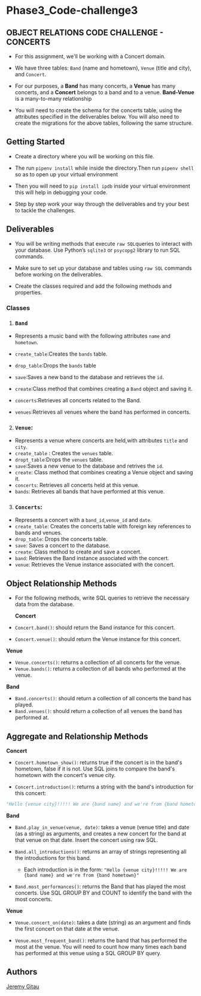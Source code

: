 # Phase3_Code-challenge3

## OBJECT RELATIONS CODE CHALLENGE - CONCERTS

- For this assignment, we'll be working with a Concert domain.

- We have three tables: `Band` (name and hometown), `Venue` (title and city), and `Concert`.

- For our purposes, a **Band** has many concerts, a **Venue** has many concerts, and a **Concert** belongs to a band and to a venue. **Band-Venue** is a many-to-many relationship

- You will need to create the schema for the concerts table, using the attributes specified in the deliverables below. You will also need to create the migrations for the above tables, following the same structure.

## Getting Started

- Create a directory where you will be working on this file.

- The run `pipenv install` while inside the directory.Then run `pipenv shell` so as to open up your virtual environment

- Then you will need to `pip install ipdb` inside your virtual environment this will help in debugging your code.

- Step by step work your way through the deliverables and try your best to tackle the challenges.

## Deliverables

- You will be writing methods that execute `raw SQL`queries to interact with your database. Use Python’s `sqlite3` or `psycopg2` library to run SQL commands.

- Make sure to set up your database and tables using `raw SQL` commands before working on the deliverables.

- Create the classes required and add the following methods and properties.

### Classes

1. ### `Band`

- Represents a music band with the following attributes `name` and `hometown`.

- `create_table`:Creates the `bands` table.
- `drop_table`:Drops the `bands` table
- `save`:Saves a new band to the database and retrieves the `id`.
- `create`:Class method that combines creating a `Band` object and saving it.
- `concerts`:Retrieves all concerts related to the Band.

- `venues`:Retrieves all venues where the band has performed in concerts.

2. ### `Venue`:

- Represents a venue where concerts are held,with attributes `title` and `city`.
- `create_table` : Creates the `venues` table.
- `dropt_table`:Drops the `venues` table.
- `save`:Saves a new venue to the database and retrives the `id`.
- `create`: Class method that combines creating a Venue object and saving it.
- `concerts`: Retrieves all concerts held at this venue.
- `bands`: Retrieves all bands that have performed at this venue.

3. ### `Concerts`:

- Represents a concert with a `band_id`,`venue_id` and `date`.
- `create_table`: Creates the concerts table with foreign key references to bands and venues.
- `drop_table`: Drops the concerts table.
- `save`: Saves a concert to the database.
- `create`: Class method to create and save a concert.
- `band`: Retrieves the Band instance associated with the concert.
- `venue`: Retrieves the Venue instance associated with the concert.

## Object Relationship Methods

- For the following methods, write SQL queries to retrieve the necessary data from the database.

  **Concert**

- `Concert.band()`: should return the Band instance for this concert.
- `Concert.venue()`: should return the Venue instance for this concert.

**Venue**

- `Venue.concerts()`: returns a collection of all concerts for the venue.
- `Venue.bands()`: returns a collection of all bands who performed at the venue.

**Band**

- `Band.concerts()`: should return a collection of all concerts the band has played.
- `Band.venues()`: should return a collection of all venues the band has performed at.

## Aggregate and Relationship Methods

**Concert**

- `Concert.hometown_show()`: returns true if the concert is in the band's hometown, false if it is not. Use SQL joins to compare the band's hometown with the concert's venue city.

- `Concert.introduction()`: returns a string with the band's introduction for this concert:

```python
"Hello {venue city}!!!!! We are {band name} and we're from {band hometown}"
```

**Band**

- `Band.play_in_venue(venue, date)`: takes a venue (venue title) and date (as a string) as arguments, and creates a new concert for the band at that venue on that date. Insert the concert using raw SQL.

- `Band.all_introductions()`: returns an array of strings representing all the introductions for this band.

  - Each introduction is in the form: `"Hello {venue city}!!!!! We are {band name} and we're from {band hometown}"`

- `Band.most_performances()`: returns the Band that has played the most concerts. Use SQL GROUP BY and COUNT to identify the band with the most concerts.

**Venue**

- `Venue.concert_on(date)`: takes a date (string) as an argument and finds the first concert on that date at the venue.

- `Venue.most_frequent_band()`: returns the band that has performed the most at the venue. You will need to count how many times each band has performed at this venue using a SQL GROUP BY query.

## Authors

[Jeremy Gitau](https://github.com/Jeremy-3)
